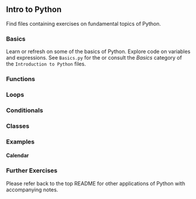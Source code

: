 ## Intro to Python

Find files containing exercises on fundamental topics of Python.

### Basics

Learn or refresh on some of the basics of Python. Explore code on variables and expressions. See `Basics.py` for the or consult the *Basics* category of the `Introduction to Python` files.

### Functions

### Loops

### Conditionals

### Classes

### Examples

#### Calendar

### Further Exercises

Please refer back to the top README for other applications of Python with accompanying notes.